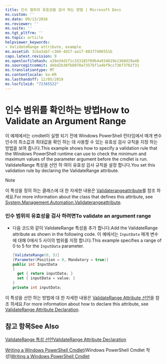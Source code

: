 ```yaml
---
title: 인수 범위의 유효성을 검사 하는 방법 | Microsoft Docs
ms.custom: ''
ms.date: 09/13/2016
ms.reviewer: ''
ms.suite: ''
ms.tgt_pltfrm: ''
ms.topic: article
helpviewer_keywords:
- ValidateRange attribute, example
ms.assetid: 3cba3ab7-c3b6-4d17-aa17-88377496551b
caps.latest.revision: 9
ms.openlocfilehash: a39e34d1f1c333185f09b4a934819e1368d29a48
ms.sourcegitcommit: debd2b38fb8070a7357bf1a4bf9cc736f3702f31
ms.translationtype: MT
ms.contentlocale: ko-KR
ms.lasthandoff: 12/05/2019
ms.locfileid: "72365522"
---
```

# <a name="how-to-validate-an-argument-range"></a><span data-ttu-id="56c96-102">인수 범위를 확인하는 방법</span><span class="sxs-lookup"><span data-stu-id="56c96-102">How to Validate an Argument Range</span></span>

<span data-ttu-id="56c96-103">이 예제에서는 cmdlet이 실행 되기 전에 Windows PowerShell 런타임에서 매개 변수 인수의 최소값과 최대값을 확인 하는 데 사용할 수 있는 유효성 검사 규칙을 지정 하는 방법을 보여 줍니다.</span><span class="sxs-lookup"><span data-stu-id="56c96-103">This example shows how to specify a validation rule that the Windows PowerShell runtime can use to check the minimum and maximum values of the parameter argument before the cmdlet is run.</span></span> <span data-ttu-id="56c96-104">ValidateRange 특성을 선언 하 여이 유효성 검사 규칙을 설정 합니다.</span><span class="sxs-lookup"><span data-stu-id="56c96-104">You set this validation rule by declaring the ValidateRange attribute.</span></span>

> [!NOTE]
> <span data-ttu-id="56c96-105">이 특성을 정의 하는 클래스에 대 한 자세한 내용은 [Validaterangeattribute](/dotnet/api/System.Management.Automation.ValidateRangeAttribute)를 참조 하세요.</span><span class="sxs-lookup"><span data-stu-id="56c96-105">For more information about the class that defines this attribute, see [System.Management.Automation.Validaterangeattribute](/dotnet/api/System.Management.Automation.ValidateRangeAttribute).</span></span>

### <a name="to-validate-an-argument-range"></a><span data-ttu-id="56c96-106">인수 범위의 유효성을 검사 하려면</span><span class="sxs-lookup"><span data-stu-id="56c96-106">To validate an argument range</span></span>

- <span data-ttu-id="56c96-107">다음 코드와 같이 ValidateRange 특성을 추가 합니다.</span><span class="sxs-lookup"><span data-stu-id="56c96-107">Add the ValidateRange attribute as shown in the following code.</span></span> <span data-ttu-id="56c96-108">이 예에서는 `InputData` 매개 변수에 대해 0에서 5 사이의 범위를 지정 합니다.</span><span class="sxs-lookup"><span data-stu-id="56c96-108">This example specifies a range of 0 to 5 for the `InputData` parameter.</span></span>

    ```csharp
    [ValidateRange(0, 5)]
    [Parameter(Position = 0, Mandatory = true)]
    public int InputData
    {
      get { return inputData; }
      set { inputData = value; }
    }
    private int inputData;
    ```

<span data-ttu-id="56c96-109">이 특성을 선언 하는 방법에 대 한 자세한 내용은 [ValidateRange Attribute 선언](./validaterange-attribute-declaration.md)을 참조 하세요.</span><span class="sxs-lookup"><span data-stu-id="56c96-109">For more information about how to declare this attribute, see [ValidateRange Attribute Declaration](./validaterange-attribute-declaration.md).</span></span>

## <a name="see-also"></a><span data-ttu-id="56c96-110">참고 항목</span><span class="sxs-lookup"><span data-stu-id="56c96-110">See Also</span></span>

[<span data-ttu-id="56c96-111">ValidateRange 특성 선언</span><span class="sxs-lookup"><span data-stu-id="56c96-111">ValidateRange Attribute Declaration</span></span>](./validaterange-attribute-declaration.md)

<span data-ttu-id="56c96-112">[Writing a Windows PowerShell Cmdlet](./writing-a-windows-powershell-cmdlet.md)(Windows PowerShell Cmdlet 작성)</span><span class="sxs-lookup"><span data-stu-id="56c96-112">[Writing a Windows PowerShell Cmdlet](./writing-a-windows-powershell-cmdlet.md)</span></span>
